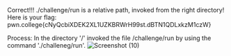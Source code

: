 Correct!!!
./challenge/run is a relative path, invoked from the right directory!
Here is your flag:
pwn.college{cNyQcbiXDEK2XL1UZKBRWrH99st.dBTN1QDLxkzM1czW}

Process: In the directory '/' invoked the file /challenge/run by using the command './challeneg/run'.
![Screenshot (10)](https://github.com/user-attachments/assets/44df18b6-14b0-4648-93eb-e2d1527dda97)
